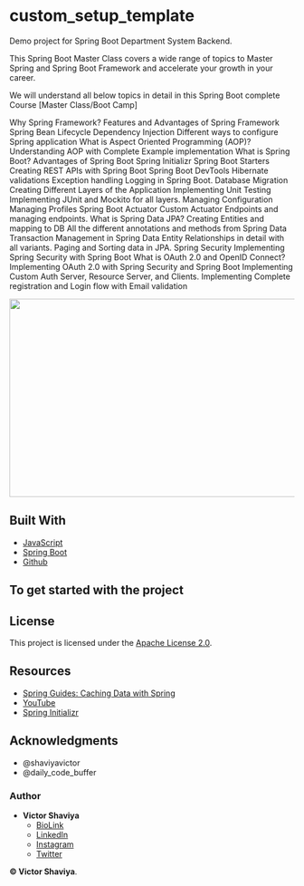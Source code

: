 # custom_setup_template
Demo project for Spring Boot Department System Backend.

This Spring Boot Master Class covers a wide range of topics to Master Spring and Spring Boot Framework and accelerate your growth in your career.

We will understand all below topics in detail in this Spring Boot complete Course [Master Class/Boot Camp]

Why Spring Framework?
Features and Advantages of Spring Framework
Spring Bean Lifecycle
Dependency Injection
Different ways to configure Spring application
What is Aspect Oriented Programming (AOP)?
Understanding AOP with Complete Example implementation
What is Spring Boot?
Advantages of Spring Boot
Spring Initializr
Spring Boot Starters
Creating REST APIs with Spring Boot
Spring Boot DevTools
Hibernate validations
Exception handling
Logging in Spring Boot.
Database Migration
Creating Different Layers of the Application
Implementing Unit Testing
Implementing JUnit and Mockito for all layers.
Managing Configuration
Managing Profiles
Spring Boot Actuator
Custom Actuator Endpoints and managing endpoints.
What is Spring Data JPA?
Creating Entities and mapping to DB
All the different annotations and methods from Spring Data
Transaction Management in Spring Data
Entity Relationships in detail with all variants.
Paging and Sorting data in JPA.
Spring Security
Implementing Spring Security with Spring Boot
What is OAuth 2.0 and OpenID Connect?
Implementing OAuth 2.0 with Spring Security and Spring Boot
Implementing Custom Auth Server, Resource Server, and Clients.
Implementing Complete registration and Login flow with Email validation

<img src="#" width="600" height="350" alt="">             

## Built With

* [JavaScript](https://developer.mozilla.org/en-US/docs/Web/JavaScript)
* [Spring Boot](https://docs.spring.io/spring-boot/docs/current/reference/htmlsingle/)
* [Github](https://github.com/ShaviyaVictor/shaviya)

## To get started with the project
####

## License

This project is licensed under the [Apache License 2.0](https://github.com/ShaviyaVictor/custom_setup_template/blob/main/LICENSE).

## Resources
- [Spring Guides: Caching Data with Spring](https://spring.io/guides/gs/caching/#scratch)
- [YouTube](https://www.youtube.com/watch?v=zvR-Oif_nxg&t=7665s)
- [Spring Initializr](https://start.spring.io/#!type=maven-project&language=java&platformVersion=3.0.6&packaging=jar&jvmVersion=17&groupId=com.shavic&artifactId=department&name=department&description=Spring%20Boot%20Department%20RESTful%20API%20project%20geared%20towards%20learning%20Spring%20Boot%20and%20its%20convention...&packageName=com.shavic.department&dependencies=web,h2)

## Acknowledgments

* @shaviyavictor
* @daily_code_buffer

### Author

* **Victor Shaviya**
    - [BioLink](https://bio.link/shaviya)
    - [LinkedIn](https://www.linkedin.com/in/ShaviyaVictor/)
    - [Instagram](https://www.instagram.com/shaviyavictor/)
    - [Twitter](https://twitter.com/ShaviyaVictor)


**© Victor Shaviya**.